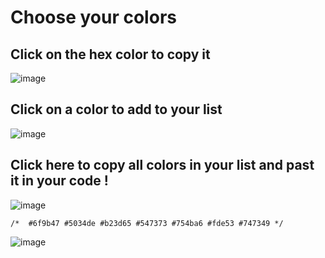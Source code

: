 # Choose your colors
## Click on the hex color to copy it
![image](https://user-images.githubusercontent.com/91427805/165559564-1e0e89a3-dfc6-4107-b48b-bcc4a8ecdf6d.png)
## Click on a color to add to your list
![image](https://user-images.githubusercontent.com/91427805/165559835-f0550c3b-96b8-4502-8996-842bb7e16794.png)
## Click here to copy all colors in your list and past it in your code !
![image](https://user-images.githubusercontent.com/91427805/165560054-6c0715da-ccb4-4b0d-aad0-2ea7ac603760.png)
```
/*  #6f9b47 #5034de #b23d65 #547373 #754ba6 #fde53 #747349 */
```

![image](https://user-images.githubusercontent.com/91427805/165559380-07bb0cf5-54da-4897-b47d-d341ad1aee4c.png)
